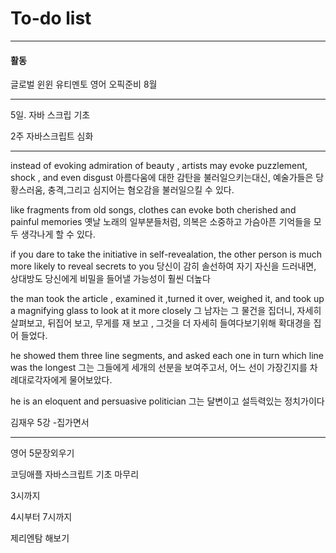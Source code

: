 # To-do list

----------------
#### 활동

글로벌 윈윈
유티멘토
영어 오픽준비 8월

-----

5일.
자바 스크립 기초

2주 
자바스크립트 심화

------------


instead of evoking admiration of beauty , artists may evoke puzzlement, shock , and even disgust
아름다움에 대한 감탄을 불러일으키는대신, 예술가들은 당황스러움, 충격,그리고 심지어는 혐오감을 불러일으킬 수 있다.

like fragments from old songs, clothes can evoke both
cherished and painful memories
옛날 노래의 일부분들처럼,  의복은 소중하고 가슴아픈 기억들을 모두 생각나게 할 수 있다.

if you dare to take the initiative in self-revealation, the other person is much more likely to reveal secrets to you
당신이 감히 솔선하여 자기 자신을 드러내면, 상대방도 당신에게 비밀을 들어낼 가능성이 훨씬 더높다

the man took the article , examined it ,turned it over, weighed it, and took up a magnifying glass to look at it more closely
그 남자는 그 물건을 집더니, 자세히 살펴보고, 뒤집어 보고, 무게를 재 보고 , 그것을 더 자세히 들여다보기위해 확대경을 집어 들었다.

he showed them three line segments, and asked each one in turn which line was the longest
그는 그들에게 세개의 선분을 보여주고서, 어느 선이 가장긴지를 차례대로각자에게 물어보았다.

he is an eloquent and persuasive politician
그는 달변이고 설득력있는 정치가이다


김재우 5강 -집가면서

-----

영어 5문장외우기

코딩애플 자바스크립트 기초 마무리

3시까지

4시부터 7시까지 

제리엔탐 해보기


